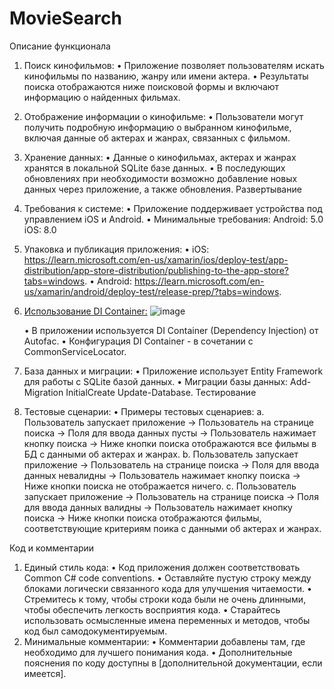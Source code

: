 # MovieSearch

Описание функционала
1. Поиск кинофильмов:
	• Приложение позволяет пользователям искать кинофильмы по названию, жанру или имени актера.
	• Результаты поиска отображаются ниже поисковой формы и включают информацию о найденных фильмах.
2. Отображение информации о кинофильме:
	• Пользователи могут получить подробную информацию о выбранном кинофильме, включая данные об актерах и жанрах, связанных с фильмом.
3. Хранение данных:
	• Данные о кинофильмах, актерах и жанрах хранятся в локальной SQLite базе данных.
	• В последующих обновлениях при необходимости возможно добавление новых данных через приложение, а также обновления.
Развертывание
1. Требования к системе:
	• Приложение поддерживает устройства под управлением iOS и Android.
	• Минимальные требования: 
Android: 5.0
iOS: 8.0
2. Упаковка и публикация приложения:
	• iOS: https://learn.microsoft.com/en-us/xamarin/ios/deploy-test/app-distribution/app-store-distribution/publishing-to-the-app-store?tabs=windows.
	• Android: https://learn.microsoft.com/en-us/xamarin/android/deploy-test/release-prep/?tabs=windows.
3. [Использование DI Container:](MovieSearch/MovieSearch/DIContainer/AutoFacContainer.cs)
  	![image](https://github.com/SergeyChagai/MovieSearch/assets/35423297/ed068824-ae04-4517-9256-bf1940f2d6bf)

	• В приложении используется DI Container (Dependency Injection) от Autofac.
	• Конфигурация DI Container - в сочетании с CommonServiceLocator.
5. База данных и миграции:
	• Приложение использует Entity Framework для работы с SQLite базой данных.
	• Миграции базы данных: 
	Add-Migration InitialCreate
Update-Database.
Тестирование
1. Тестовые сценарии:
	• Примеры тестовых сценариев:
		a. Пользователь запускает приложение -> Пользователь на странице поиска -> Поля для ввода данных пусты -> Пользователь нажимает кнопку поиска -> Ниже кнопки поиска отображаются все фильмы в БД с данными об актерах и жанрах.
		b. Пользователь запускает приложение -> Пользователь на странице поиска -> Поля для ввода данных невалидны -> Пользователь нажимает кнопку поиска -> Ниже кнопки поиска не отображается ничего.
		c. Пользователь запускает приложение -> Пользователь на странице поиска -> Поля для ввода данных валидны -> Пользователь нажимает кнопку поиска -> Ниже кнопки поиска отображаются фильмы, соответствующие критериям поика с данными об актерах и жанрах.
		
Код и комментарии
1. Единый стиль кода:
	• Код приложения должен соответствовать Common C# code conventions.
	• Оставляйте пустую строку между блоками логически связанного кода для улучшения читаемости.
	• Стремитесь к тому, чтобы строки кода были не очень длинными, чтобы обеспечить легкость восприятия кода.
	• Старайтесь использовать осмысленные имена переменных и методов, чтобы код был самодокументируемым.
2. Минимальные комментарии:
	• Комментарии добавлены там, где необходимо для лучшего понимания кода.
	• Дополнительные пояснения по коду доступны в [дополнительной документации, если имеется].
